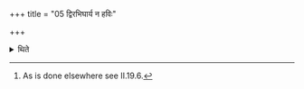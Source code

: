+++
title = "05 द्विरभिघार्य न हविः"

+++

<details><summary>थिते</summary>

5. Having twice poured ghee (on the portions of oblation-material cut for Agni Sviṣṭakr̥t) he does not pour ghee on the oblation-material (out of which portions were taken).[^1]  

[^1]: As is done elsewhere see II.19.6.
</details>
